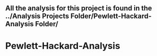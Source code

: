 ## All the analysis for this project is found in the ../Analysis Projects Folder/Pewlett-Hackard-Analysis Folder/

# Pewlett-Hackard-Analysis
